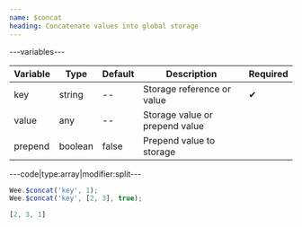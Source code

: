 ```yaml
---
name: $concat
heading: Concatenate values into global storage
---
```


---variables---

| Variable | Type | Default | Description | Required |
| -- | -- | -- | -- | -- |
| key | string | -- | Storage reference or value | ✔ |
| value | any | -- | Storage value or prepend value ||
| prepend | boolean | false | Prepend value to storage ||

---code|type:array|modifier:split---

```javascript
Wee.$concat('key', 1);
Wee.$concat('key', [2, 3], true);
```

```javascript
[2, 3, 1]
```